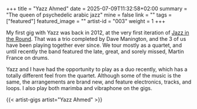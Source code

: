 +++
title = "Yazz Ahmed"
date = 2025-07-09T11:32:58+02:00
summary = "The queen of psychedelic arabic jazz"
mine = false
link = ""
tags = ["featured"]
featured_image = ""
artist-id = "003"
weight = 1
+++

My first gig with Yazz was back in 2012, at the very first iteration of [Jazz in the Round](). That was a trio completed by Dave Manington, and the 3 of us have been playing together ever since. We tour mostly as a quartet, and until recently the band featured the late, great, and sorely missed, Martin France on drums.

Yazz and I have had the opportunity to play as a duo recently, which has a totally different feel from the quartet. Although some of the music is the same, the arrangements are brand new, and feature electronics, tracks, and loops. I also play both marimba and vibraphone on the gigs.

{{< artist-gigs artist="Yazz Ahmed" >}}